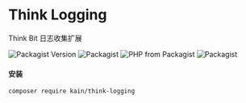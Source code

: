 Think Logging
=======

Think Bit 日志收集扩展

![Packagist Version](https://img.shields.io/packagist/v/kain/think-logging.svg?style=flat-square)
![Packagist](https://img.shields.io/packagist/dt/kain/think-logging.svg?color=blue&style=flat-square)
![PHP from Packagist](https://img.shields.io/packagist/php-v/kain/think-logging.svg?color=blue&style=flat-square)
![Packagist](https://img.shields.io/packagist/l/kain/think-logging.svg?color=blue&style=flat-square)

#### 安装

```shell
composer require kain/think-logging
```
